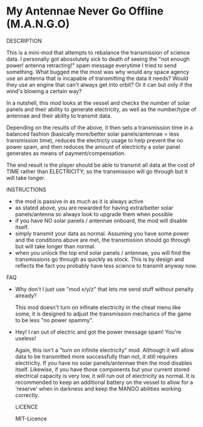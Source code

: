 # My Antennae Never Go Offline (M.A.N.G.O)

DESCRIPTION

This is a mini-mod that attempts to rebalance the transmission of science data. I personally got 
abosolutely sick to death of seeing the "not enough power! antenna retracting!" spam message 
everytime I tried to send something. What bugged me the most was why would any space agency use 
an antenna that is incapable of transmitting the data it needs? Would they use an engine that can't 
always get into orbit? Or it can but only if the wind's blowing a certain way?

In a nutshell, this mod looks at the vessel and checks the number of solar panels and their 
ability to generate electricity, as well as the number/type of antennae and their ability 
to transmit data.

Depending on the results of the above, it then sets a transmission time in a balanced fashion 
(basically more/better solar panels/antennae = less transmission time), reduces the electricty 
usage to help prevent the no power spam, and then reduces the amount of electricity a solar 
panel generates as means of payment/compensation.

The end result is the player should be able to transmit all data at the cost of TIME rather than 
ELECTRICITY; so the transmission will go through but it will take longer.


INSTRUCTIONS

- the mod is passive in as much as it is always active
- as stated above, you are rewarded for having extra/better solar panels/antenna so always look to
  upgrade them when possible
- if you have NO solar panels / antennae onboard, the mod will disable itself.
- simply transmit your data as normal. Assuming you have some power and the conditions above are met, 
  the transmission should go through but will take longer than normal.
- when you unlock the top end solar panels / antennae, you will find the transmissions go through as 
  quickly as stock. This is by design and reflects the fact you probably have less science to 
  transmit anyway now.
  
FAQ

- Why don't I just use "mod x/y/z" that lets me send stuff without penalty already?

  This mod doesn't turn on infinate electricity in the cheat menu like some, it is designed to adjust 
  the transmission mechanics of the game to be less "no power spammy".
  
- Hey! I ran out of electric and got the power message spam! You're useless!

  Again, this isn't a "turn on infinite electricity" mod. Although it will allow data to be transmitted 
  more successfully than not, it still requires electricity. If you have no solar panels/antennae then the
  mod disables itself. Likewise, if you have those components but your current stored electrical capacity 
  is very low, it will run out of electricity as normal. It is recommended to keep an additional battery on 
  the vessel to allow for a 'reserve' when in darkness and keep the MANGO abilities working correctly.
  
  
  LICENCE
  
  MIT-Licence
